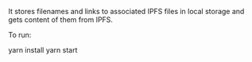 It stores filenames and links to associated IPFS files in local storage and gets content of them from IPFS.

To run:

yarn install
yarn start